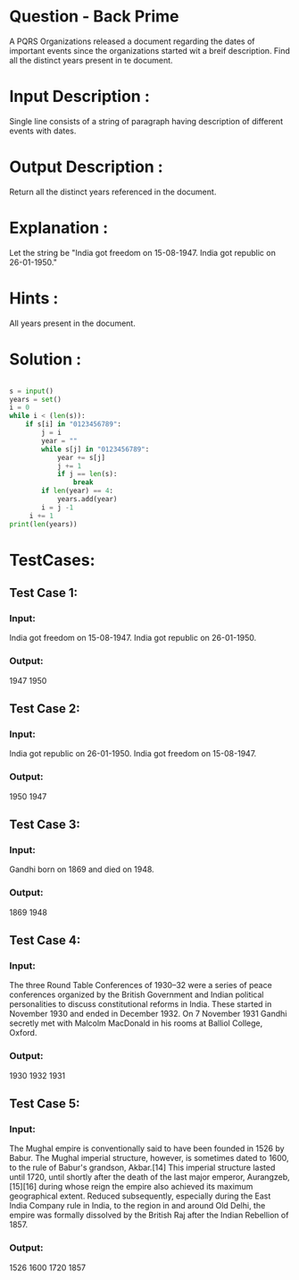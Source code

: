 # Question - Back Prime
A PQRS Organizations released a document regarding the dates of important events since the organizations started wit a breif description.
Find all the distinct years present in te document.

# Input Description :
Single line consists of a string of paragraph having description of different events with dates.

# Output Description :
Return all the distinct years referenced in the document.

# Explanation :
Let the string be "India got freedom on 15-08-1947. India got republic on 26-01-1950."

# Hints :
All years present in the document.

# Solution :
```python

s = input()
years = set()
i = 0
while i < (len(s)):
    if s[i] in "0123456789":
        j = i
        year = ""
        while s[j] in "0123456789":
            year += s[j]
            j += 1
            if j == len(s):
                break
        if len(year) == 4:
            years.add(year)
        i = j -1
     i += 1
print(len(years))


```

# TestCases:
## Test Case 1:
### Input:
India got freedom on 15-08-1947. India got republic on 26-01-1950.
### Output:
1947 1950


## Test Case 2:
### Input:
India got republic on 26-01-1950. India got freedom on 15-08-1947.
### Output:
1950 1947


## Test Case 3:
### Input:
Gandhi born on 1869 and died on 1948.
### Output:
1869 1948


## Test Case 4:
### Input:
The three Round Table Conferences of 1930–32 were a series of peace conferences organized by the British Government and Indian political personalities to discuss constitutional reforms in India. These started in November 1930 and ended in December 1932. On 7 November 1931 Gandhi secretly met with Malcolm MacDonald in his rooms at Balliol College, Oxford.
### Output:
1930 1932 1931


## Test Case 5:
### Input:
The Mughal empire is conventionally said to have been founded in 1526 by Babur. The Mughal imperial structure, however, is sometimes dated to 1600, to the rule of Babur's grandson, Akbar.[14] This imperial structure lasted until 1720, until shortly after the death of the last major emperor, Aurangzeb,[15][16] during whose reign the empire also achieved its maximum geographical extent. Reduced subsequently, especially during the East India Company rule in India, to the region in and around Old Delhi, the empire was formally dissolved by the British Raj after the Indian Rebellion of 1857.
### Output:
1526 1600 1720 1857
